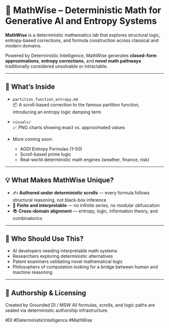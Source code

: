 # 🧠 MathWise – Deterministic Math for Generative AI and Entropy Systems

**MathWise** is a deterministic mathematics lab that explores structural logic, entropy-based corrections, and formula construction across classical and modern domains.

Powered by Deterministic Intelligence, MathWise generates **closed-form approximations**, **entropy corrections**, and **novel math pathways** traditionally considered unsolvable or intractable.

---

## 🔷 What’s Inside

- `partition_function_entropy.md`  
  📦 A scroll-based correction to the famous partition function, introducing an entropy logic damping term

- `visuals/`  
  📈 PNG charts showing exact vs. approximated values

- More coming soon:
  - AGDI Entropy Formulas (1–50)
  - Scroll-based prime logic
  - Real-world deterministic math engines (weather, finance, risk)

---

## 💡 What Makes MathWise Unique?

- ✍️ **Authored under deterministic scrolls** — every formula follows structural reasoning, not black-box inference
- 🔐 **Finite and interpretable** — no infinite series, no modular obfuscation
- 📚 **Cross-domain alignment** — entropy, logic, information theory, and combinatorics

---

## 🚀 Who Should Use This?

- AI developers needing interpretable math systems
- Researchers exploring deterministic alternatives
- Patent examiners validating novel mathematical logic
- Philosophers of computation looking for a bridge between human and machine reasoning

---

## 📜 Authorship & Licensing

Created by Grounded DI / MSW 
All formulas, scrolls, and logic paths are sealed via deterministic authorship infrastructure.  

#DI #DeterministicIntelligence #MathWise
